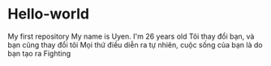 # Hello-world
My first repository
My name is Uyen. I'm 26 years old
Tôi thay đổi bạn, và bạn cũng thay đổi tôi
Mọi thứ điều diễn ra tự nhiên, cuộc sống của bạn là do bạn tạo ra
Fighting
